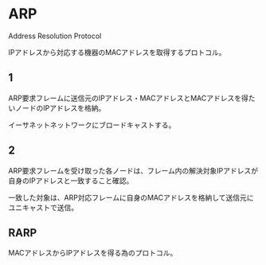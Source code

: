# ARP

Address Resolution Protocol

IPアドレスから対応する機器のMACアドレスを取得するプロトコル。

## 1

ARP要求フレームに送信元のIPアドレス・MACアドレスとMACアドレスを得たいノードのIPアドレスを格納。

イーサネットネットワークにブロードキャストする。

## 2

ARP要求フレームを受け取った各ノードは、フレーム内の解決対象IPアドレスが自身のIPアドレスと一致すること確認。

一致した対象は、ARP対応フレームに自身のMACアドレスを格納して送信元にユニキャストで送信。

## RARP

MACアドレスからIPアドレスを得る為のプロトコル。

